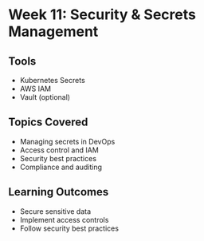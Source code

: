 # Week 11: Security & Secrets Management

## Tools
- Kubernetes Secrets
- AWS IAM
- Vault (optional)

## Topics Covered
- Managing secrets in DevOps
- Access control and IAM
- Security best practices
- Compliance and auditing

## Learning Outcomes
- Secure sensitive data
- Implement access controls
- Follow security best practices
